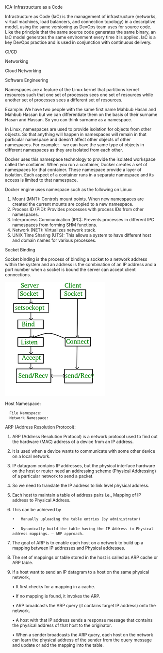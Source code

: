 ICA-Infrastructure as a Code

   Infrastructure as Code (IaC) is the management of infrastructure (networks, virtual machines, load balancers, and connection topology) in a descriptive model, using the same    versioning as DevOps team uses for source code. Like the principle that the same source code generates the same binary, an IaC model generates the same environment every        time it is applied. IaC is a key DevOps practice and is used in conjunction with continuous delivery.
  
CI/CD

Networking

Cloud Networking

Software Engineering

Namespaces are a feature of the Linux kernel that partitions kernel resources such that one set of processes sees one set of resources while another set of processes sees a different set of resources. 

Example:
  We have two people with the same first name Mahbub Hasan and  Mahbub Hassan but we can differentiate them on the basis of their surname Hasan and Hassan. So you can think        surname as a namespace.

In Linux, namespaces are used to provide isolation for objects from other objects. So that anything will happen in namespaces will remain in that particular namespace and doesn’t affect other objects of other namespaces. For example: - we can have the same type of objects in different namespaces as they are isolated from each other.

Docker uses this namespace technology to provide the isolated workspace called the container. When you run a container, Docker creates a set of namespaces for that container.
These namespace provide a layer of isolation. Each aspect of a container runs in a separate namespace and its access is limited to that namespace.

Docker engine uses namespace such as the following on Linux:

1.	Mount (MNT): Controls mount points. When new namespaces are created the current mounts are copied to a new namespace.
2.	Process ID (PID): Provides processes with process IDs from other namespaces.
3.	Interprocess Communication (IPC): Prevents processes in different IPC namespaces from forming SHM functions.
4.	Network (NET): Virtualizes network stack.
5.	UNIX Time Sharing (UTS): This allows a system to have different host and domain names for various processes.

Socket Binding

Socket binding is the process of binding a socket to a network address within the system and an address is the combination of an IP address and a port number when a socket is bound the server can accept client connections.

![alt text](https://github.com/palash319/ideawu/blob/main/Socket_server.png?raw=true)

Host Namespace: 

      File Namespace: 
      Network Namespace:
      

ARP (Address Resolution Protocol):
1.	ARP (Address Resolution Protocol) is a network protocol used to find out the hardware (MAC) address of a device from an IP address. 
2.	It is used when a device wants to communicate with some other device on a local network.
3.	IP datagram contains IP addresses, but the physical interface hardware on the host or router need an addressing scheme (Physical Addressing) of a particular network to send a packet. 
4.	So we need to translate the IP address to link level physical address.
5.	Each host to maintain a table of address pairs i.e., Mapping of IP address to Physical Address. 
6.	This can be achieved by
	
        •	Manually uploading the table entries (by administrator) 
        
        •	Dynamically build the table having the IP Address to Physical address mappings. – ARP approach.
        
7.	The goal of ARP is to enable each host on a network to build up a mapping between IP addresses and Physical addresses. 
8.	The set of mappings or table stored in the host is called as ARP cache or ARP table.
9.	If a host want to send an IP datagram to a host on the same physical network,

    •	It first checks for a mapping in a cache.
    
    •	If no mapping is found, it invokes the ARP. 
    
    •	ARP broadcasts the ARP query (it contains target IP address) onto the network. 
    
    •	A host with that IP address sends a response message that contains the physical address of that host to the originator.
    
    •	When a sender broadcasts the ARP query, each host on the network can learn the physical address of the sender from the query message and update or add the mapping into the       table.
